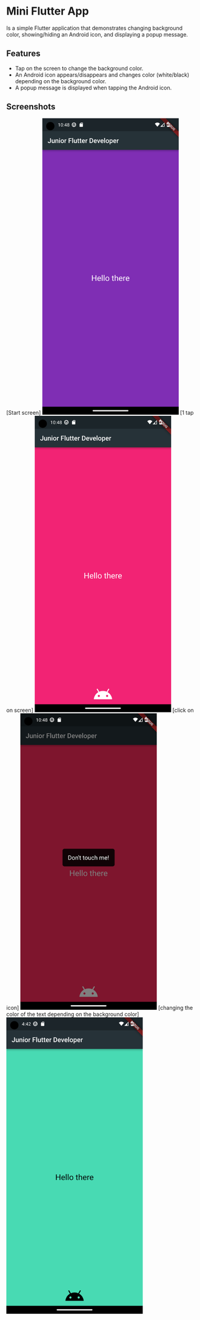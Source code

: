 # Mini Flutter App

Is a simple Flutter application that demonstrates changing background color, showing/hiding an Android icon, and displaying a popup message.

## Features

- Tap on the screen to change the background color.
- An Android icon appears/disappears and changes color (white/black) depending on the background color.
- A popup message is displayed when tapping the Android icon.

## Screenshots

[Start screen] <img src="screenshots/none.png" alt="Start screen" width="360" height="780"> [1 tap on screen] <img src="screenshots/android_icon.png" alt="1 tap on screen" width="360" height="780">
[click on icon] <img src="screenshots/dont_touch_me.png" alt="click on icon" width="360" height="780"> [changing the color of the text depending on the background color] <img src="screenshots/change_clr.png" alt="changing the color of the text depending on the background color" width="360" height="780">
